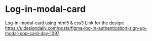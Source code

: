 # Log-in-modal-card
Log-in-modal-card using html5 &amp; css3
Link for the design: https://uidesigndaily.com/posts/figma-log-in-authentication-sign-up-modal-pop-card-day-1097

    
